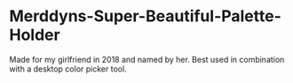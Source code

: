 # Merddyns-Super-Beautiful-Palette-Holder
Made for my girlfriend in 2018 and named by her. Best used in combination with a desktop color picker tool.
